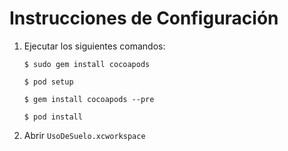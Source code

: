 Instrucciones de Configuración
==============================

1. Ejecutar los siguientes comandos:

	`$ sudo gem install cocoapods` 

	`$ pod setup` 

	`$ gem install cocoapods --pre` 

	`$ pod install` 

2. Abrir `UsoDeSuelo.xcworkspace`
